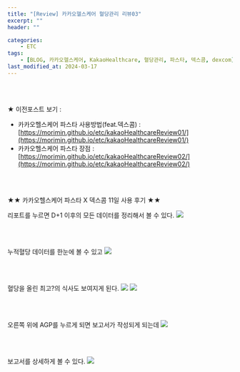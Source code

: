 ```yaml
---
title: "[Review] 카카오헬스케어 혈당관리 리뷰03"
excerpt: ""
header: ""

categories:
    - ETC
tags:
    - [BLOG, 카카오헬스케어, KakaoHealthcare, 혈당관리, 파스타, 덱스콤, dexcom]
last_modified_at: 2024-03-17
---
```

<br><br>

★ 이전포스트 보기 :
- 카카오헬스케어 파스타 사용방법(feat.덱스콤) : [https://morimin.github.io/etc/kakaoHealthcareReview01/](https://morimin.github.io/etc/kakaoHealthcareReview01/)
- 카카오헬스케어 파스타 장점 : [https://morimin.github.io/etc/kakaoHealthcareReview02/](https://morimin.github.io/etc/kakaoHealthcareReview02/)

<br><br>

★★ 카카오헬스케어 파스타 X 덱스콤 11일 사용 후기 ★★  

리포트를 누르면 D+1 이후의 모든 데이터를 정리해서 볼 수 있다.
![](/upload/review/2403_kakaoHealthCare/day3/00.png)

<br><br>

누적혈당 데이터를 한눈에 볼 수 있고
![](/upload/review/2403_kakaoHealthCare/day3/01.png)

<br><br>

혈당을 올린 최고?의 식사도 보여지게 된다.
![](/upload/review/2403_kakaoHealthCare/day3/02.png)
![](/upload/review/2403_kakaoHealthCare/day3/03.png)

<br><br>

오른쪽 위에 AGP를 누르게 되면 보고서가 작성되게 되는데
![](/upload/review/2403_kakaoHealthCare/day3/04.png)

<br><br>

보고서를 상세하게 볼 수 있다.
![](/upload/review/2403_kakaoHealthCare/day3/05.png)

<br><br>
